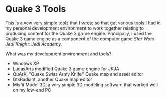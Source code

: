 Quake 3 Tools
=============

This is a vew very simple tools that I wrote so that get various tools
I had in my personal development environment to work together relating
to producing content for the Quake 3 game engine.  Principally, I used
the Quake 3 game engine as a component of the computer game _Star Wars
Jedi Knight: Jedi Academy_.

What was my development environment and tools?

* Windows XP
* LucasArts modified Quake 3 game engine for JKJA
* QuArK, "Quake Swiss Army Knife" Quake map and asset editor
* GtkRadiant, another Quake map editor
* Misfit Model 3D, a very simple 3D modeling software that worked well
  on my low-end PC
